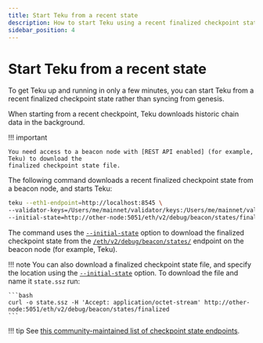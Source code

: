 ```yaml
---
title: Start Teku from a recent state
description: How to start Teku using a recent finalized checkpoint state
sidebar_position: 4
---
```


# Start Teku from a recent state

To get Teku up and running in only a few minutes, you can start Teku from a recent finalized checkpoint state rather than syncing from genesis.

When starting from a recent checkpoint, Teku downloads historic chain data in the background.

!!! important

    You need access to a beacon node with [REST API enabled] (for example, Teku) to download the
    finalized checkpoint state file.

The following command downloads a recent finalized checkpoint state from a beacon node, and starts Teku:

```bash
teku --eth1-endpoint=http://localhost:8545 \
--validator-keys=/Users/me/mainnet/validator/keys:/Users/me/mainnet/validator/passwords \
--initial-state=http://other-node:5051/eth/v2/debug/beacon/states/finalized
```

The command uses the [`--initial-state`](../../Reference/CLI/CLI-Syntax.md#initial-state) option to download the finalized checkpoint state from the [`/eth/v2/debug/beacon/states/`](https://consensys.github.io/teku/#operation/getEthV1DebugBeaconStatesWithState_id) endpoint on the beacon node (for example, Teku).

!!! note You can also download a finalized checkpoint state file, and specify the location using the [`--initial-state`](../../Reference/CLI/CLI-Syntax.md#initial-state) option. To download the file and name it `state.ssz` run:

    ```bash
    curl -o state.ssz -H 'Accept: application/octet-stream' http://other-node:5051/eth/v2/debug/beacon/states/finalized
    ```

!!! tip See [this community-maintained list of checkpoint state endpoints](https://eth-clients.github.io/checkpoint-sync-endpoints/).

<!--links-->

[REST API enabled]: ../../Reference/CLI/CLI-Syntax.md#rest-api-enabled
